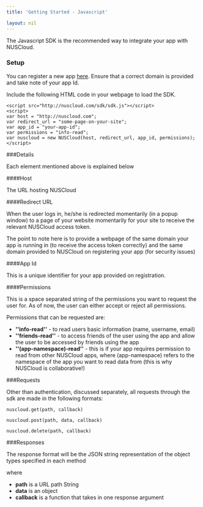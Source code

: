 ```yaml
---
title: 'Getting Started - Javascript'

layout: nil
---
```


The Javascript SDK is the recommended way to integrate your app with NUSCloud.

### Setup

You can register a new app [here](http://nuscloud.com/client/registration). Ensure that a correct domain is provided and take note of your app Id.

Include the following HTML code in your webpage to load the SDK.
 

```
<script src="http://nuscloud.com/sdk/sdk.js"></script>
<script>
var host = "http://nuscloud.com";
var redirect_url = "some-page-on-your-site";
var app_id = "your-app-id";
var permissions = "info-read";
var nuscloud = new NUSCloud(host, redirect_url, app_id, permissions);
</script>
```

###Details

Each element mentioned above is explained below

####Host

The URL hosting NUSCloud

####Redirect URL

When the user logs in, he/she is redirected momentarily (in a popup window) to a page of your website momentarily for your site to receive the relevant NUSCloud access token.

The point to note here is to provide a webpage of the same domain your app is running in (to receive the access token correctly) and the same domain provided to NUSCloud on registering your app (for security issues)

####App Id

This is a unique identifier for your app provided on registration.

####Permissions

This is a space separated string of the permissions you want to request the user for. As of now, the user can either accept or reject all permissions.

Permissions that can be requested are:

- **''info-read''** - to read users basic information (name, username, email)
- **''friends-read''** - to access friends of the user using the app and allow the user to be accessed by friends using the app
- **''(app-namespace)-read''** - this is if your app requires permission to read from other NUSCloud apps, where (app-namespace) refers to the namespace of the app you want to read data from (this is why NUSCloud is collaborative!)

###Requests

Other than authentication, discussed separately, all requests through the sdk are made in the following formats:

```nuscloud.get(path, callback)```

```nuscloud.post(path, data, callback)```

```nuscloud.delete(path, callback)```

###Responses

The response format will be the JSON string representation of the object types specified in each method

where

- **path** is a URL path String
- **data** is an object
- **callback** is a function that takes in one response argument
